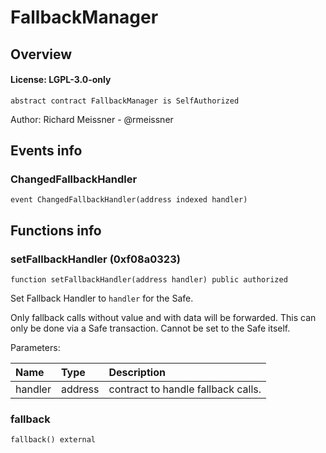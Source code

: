 # FallbackManager

## Overview

#### License: LGPL-3.0-only

```solidity
abstract contract FallbackManager is SelfAuthorized
```

Author: Richard Meissner - @rmeissner
## Events info

### ChangedFallbackHandler

```solidity
event ChangedFallbackHandler(address indexed handler)
```


## Functions info

### setFallbackHandler (0xf08a0323)

```solidity
function setFallbackHandler(address handler) public authorized
```

Set Fallback Handler to `handler` for the Safe.

Only fallback calls without value and with data will be forwarded.
This can only be done via a Safe transaction.
Cannot be set to the Safe itself.


Parameters:

| Name    | Type    | Description                        |
| :------ | :------ | :--------------------------------- |
| handler | address | contract to handle fallback calls. |

### fallback

```solidity
fallback() external
```

